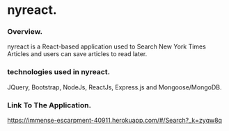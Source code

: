 # nyreact.


### Overview.

nyreact is a React-based application used to Search New York Times Articles and users can save articles to read later.


### technologies used in nyreact.

JQuery, Bootstrap, NodeJs, ReactJs, Express.js and Mongoose/MongoDB.

### Link To The Application.

https://immense-escarpment-40911.herokuapp.com/#/Search?_k=zyqw8q
